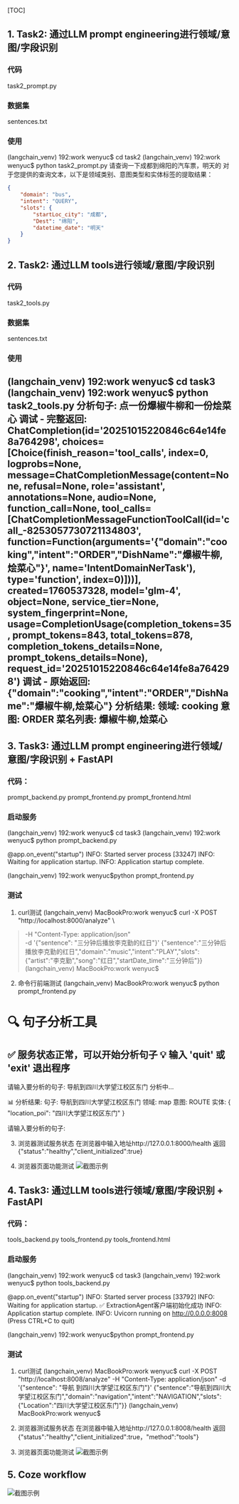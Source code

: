 [TOC]

## 1. Task2: 通过LLM prompt engineering进行领域/意图/字段识别

### 代码
task2_prompt.py

### 数据集
sentences.txt

### 使用
(langchain_venv) 192:work wenyuc$ cd task2
(langchain_venv) 192:work wenyuc$ python task2_prompt.py
请查询一下成都到绵阳的汽车票，明天的
对于您提供的查询文本，以下是领域类别、意图类型和实体标签的提取结果：

```json
{
    "domain": "bus",
    "intent": "QUERY",
    "slots": {
        "startLoc_city": "成都",
        "Dest": "绵阳",
        "datetime_date": "明天"
    }
}
```

## 2. Task2: 通过LLM tools进行领域/意图/字段识别
### 代码
task2_tools.py

### 数据集
sentences.txt

### 使用
(langchain_venv) 192:work wenyuc$ cd task3
(langchain_venv) 192:work wenyuc$ python task2_tools.py
分析句子: 点一份爆椒牛柳和一份烩菜心
调试 - 完整返回: ChatCompletion(id='20251015220846c64e14fe8a764298', choices=[Choice(finish_reason='tool_calls', index=0, logprobs=None, message=ChatCompletionMessage(content=None, refusal=None, role='assistant', annotations=None, audio=None, function_call=None, tool_calls=[ChatCompletionMessageFunctionToolCall(id='call_-8253057730721134803', function=Function(arguments='{"domain":"cooking","intent":"ORDER","DishName":"爆椒牛柳,烩菜心"}', name='IntentDomainNerTask'), type='function', index=0)]))], created=1760537328, model='glm-4', object=None, service_tier=None, system_fingerprint=None, usage=CompletionUsage(completion_tokens=35, prompt_tokens=843, total_tokens=878, completion_tokens_details=None, prompt_tokens_details=None), request_id='20251015220846c64e14fe8a764298')
调试 - 原始返回: {"domain":"cooking","intent":"ORDER","DishName":"爆椒牛柳,烩菜心"}
分析结果:
  领域: cooking
  意图: ORDER
  菜名列表: 爆椒牛柳,烩菜心
--------------------------------------------------

## 3. Task3: 通过LLM prompt engineering进行领域/意图/字段识别 + FastAPI

### 代码：
prompt_backend.py
prompt_frontend.py
prompt_frontend.html

### 启动服务
(langchain_venv) 192:work wenyuc$ cd task3
(langchain_venv) 192:work wenyuc$ python prompt_backend.py
        
  @app.on_event("startup")
INFO:     Started server process [33247]
INFO:     Waiting for application startup.
INFO:     Application startup complete.

(langchain_venv) 192:work wenyuc$python prompt_frontend.py

### 测试

1. curl测试
(langchain_venv) MacBookPro:work wenyuc$ curl -X POST "http://localhost:8000/analyze" \
> -H "Content-Type: application/json" \
> -d '{"sentence": "三分钟后播放李克勤的红日"}'
{"sentence":"三分钟后播放李克勤的红日","domain":"music","intent":"PLAY","slots":{"artist":"李克勤","song":"红日","startDate_time":"三分钟后"}}
(langchain_venv) MacBookPro:work wenyuc$ 

2. 命令行前端测试
(langchain_venv) MacBookPro:work wenyuc$ python prompt_frontend.py

🔍 句子分析工具
========================================
✅ 服务状态正常，可以开始分析句子
💡 输入 'quit' 或 'exit' 退出程序
----------------------------------------

请输入要分析的句子: 导航到四川大学望江校区东门
分析中...

📊 分析结果:
   句子: 导航到四川大学望江校区东门
   领域: map
   意图: ROUTE
   实体: {
    "location_poi": "四川大学望江校区东门"
}

请输入要分析的句子: 

3. 浏览器测试服务状态
在浏览器中输入地址http://127.0.0.1:8000/health
返回
{"status":"healthy","client_initialized":true}

4. 浏览器页面功能测试
![截图示例](./screens/prompt_frontend1.png)

## 4. Task3: 通过LLM tools进行领域/意图/字段识别 + FastAPI

### 代码：
tools_backend.py
tools_frontend.py
tools_frontend.html

### 启动服务
(langchain_venv) 192:work wenyuc$ cd task3
(langchain_venv) 192:work wenyuc$ python tools_backend.py
        
  @app.on_event("startup")
INFO:     Started server process [33792]
INFO:     Waiting for application startup.
✅ ExtractionAgent客户端初始化成功
INFO:     Application startup complete.
INFO:     Uvicorn running on http://0.0.0.0:8008 (Press CTRL+C to quit)

(langchain_venv) 192:work wenyuc$python prompt_frontend.py

### 测试

1. curl测试
(langchain_venv) MacBookPro:work wenyuc$ curl -X POST "http://localhost:8008/analyze" -H "Content-Type: application/json" -d '{"sentence": "导航
到四川大学望江校区东门"}'
{"sentence":"导航到四川大学望江校区东门","domain":"navigation","intent":"NAVIGATION","slots":{"Location":"四川大学望江校区东门"}}
(langchain_venv) MacBookPro:work wenyuc$

1. 浏览器测试服务状态
在浏览器中输入地址http://127.0.0.1:8008/health
返回
{"status":"healthy","client_initialized":true，"method":"tools"}

2. 浏览器页面功能测试
![截图示例](./screens/tools_frontend.png)

## 5. Coze workflow
![截图示例](./screens/coze_workflow.png)